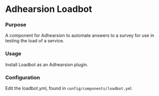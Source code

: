 Adhearsion Loadbot
==================

### Purpose
A component for Adhearsion to automate answers to a survey for use in testing the load of a service.

### Usage
Install Loadbot as an Adhearsion plugin.

### Configuration
Edit the loadbot.yml, found in `config/components/loadbot.yml`